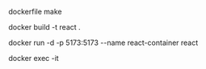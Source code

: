 dockerfile make

docker build -t react .

docker run -d -p 5173:5173 --name react-container react

docker exec -it
